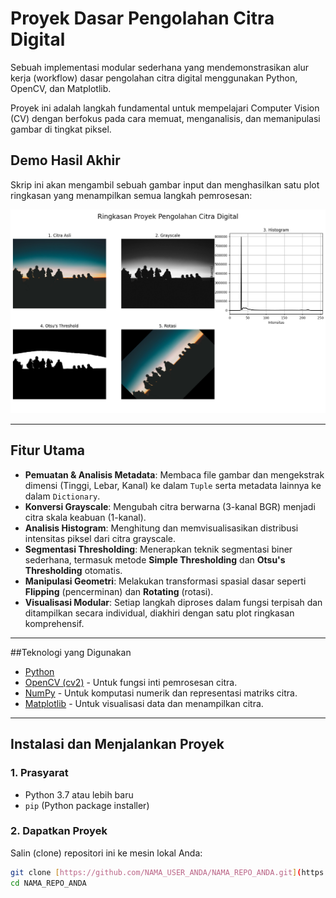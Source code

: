 # Proyek Dasar Pengolahan Citra Digital

Sebuah implementasi modular sederhana yang mendemonstrasikan alur kerja (workflow) dasar pengolahan citra digital menggunakan Python, OpenCV, dan Matplotlib.

Proyek ini adalah langkah fundamental untuk mempelajari Computer Vision (CV) dengan berfokus pada cara memuat, menganalisis, dan memanipulasi gambar di tingkat piksel.

## Demo Hasil Akhir

Skrip ini akan mengambil sebuah gambar input dan menghasilkan satu plot ringkasan yang menampilkan semua langkah pemrosesan:

![Contoh Hasil Proyek](https://github.com/feyon/adv-computer-vision/blob/main/output/ringkasan-project-pengolahan-citra-digital.png)


---

## Fitur Utama

* **Pemuatan & Analisis Metadata**: Membaca file gambar dan mengekstrak dimensi (Tinggi, Lebar, Kanal) ke dalam `Tuple` serta metadata lainnya ke dalam `Dictionary`.
* **Konversi Grayscale**: Mengubah citra berwarna (3-kanal BGR) menjadi citra skala keabuan (1-kanal).
* **Analisis Histogram**: Menghitung dan memvisualisasikan distribusi intensitas piksel dari citra grayscale.
* **Segmentasi Thresholding**: Menerapkan teknik segmentasi biner sederhana, termasuk metode **Simple Thresholding** dan **Otsu's Thresholding** otomatis.
* **Manipulasi Geometri**: Melakukan transformasi spasial dasar seperti **Flipping** (pencerminan) dan **Rotating** (rotasi).
* **Visualisasi Modular**: Setiap langkah diproses dalam fungsi terpisah dan ditampilkan secara individual, diakhiri dengan satu plot ringkasan komprehensif.

---

##Teknologi yang Digunakan

* [Python](https://www.python.org/)
* [OpenCV (cv2)](https://opencv.org/) - Untuk fungsi inti pemrosesan citra.
* [NumPy](https://numpy.org/) - Untuk komputasi numerik dan representasi matriks citra.
* [Matplotlib](https://matplotlib.org/) - Untuk visualisasi data dan menampilkan citra.

---

## Instalasi dan Menjalankan Proyek

### 1. Prasyarat

* Python 3.7 atau lebih baru
* `pip` (Python package installer)

### 2. Dapatkan Proyek

Salin (clone) repositori ini ke mesin lokal Anda:
```bash
git clone [https://github.com/NAMA_USER_ANDA/NAMA_REPO_ANDA.git](https://github.com/NAMA_USER_ANDA/NAMA_REPO_ANDA.git)
cd NAMA_REPO_ANDA